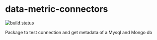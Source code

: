 # data-metric-connectors

[![build status](https://img.shields.io/github/workflow/status/Data-metric/data-metric-connectors/code-quality.yml?event=push)](https://github.com/Data-Metric/data-metric-connectors/actions/workflows/code-quality.yml?query=workflow%3Atest)



Package to test connection and get metadata of a Mysql and Mongo db
